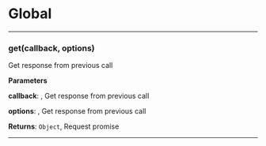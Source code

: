 # Global





* * *

### get(callback, options) 

Get response from previous call

**Parameters**

**callback**: , Get response from previous call

**options**: , Get response from previous call

**Returns**: `Object`, Request promise



* * *










